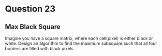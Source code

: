 # Question 23
## Max Black Square
Imagine you have a square matrix, where each cell(pixel) is either black or white. Design an algorithm to find the maximum subsquare such that all four borders are filled with black pixels.
